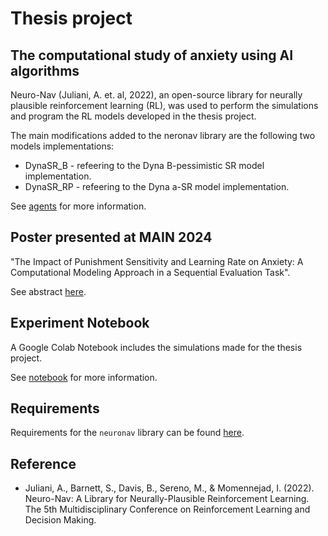 # Thesis project 
## The computational study of anxiety using AI algorithms

Neuro-Nav (Juliani, A. et. al, 2022), an open-source library for neurally plausible reinforcement learning (RL), was used to perform the simulations and program the RL models developed in the thesis project.  

The main modifications added to the neronav library are the following two models implementations: 

- DynaSR_B - refeering to the Dyna B-pessimistic SR model implementation.
- DynaSR_RP - refeering to the Dyna a-SR model implementation.

See [agents](./agents) for more information.


## Poster presented at MAIN 2024

"The Impact of Punishment Sensitivity and Learning Rate on Anxiety: A Computational Modeling Approach in a Sequential Evaluation Task".

See abstract [here](https://www.main2024.org/abstracts).

## Experiment Notebook

A Google Colab Notebook includes the simulations made for the thesis project. 

See [notebook](./notebook) for more information.


## Requirements

Requirements for the `neuronav` library can be found [here](./setup.py).





## Reference


* Juliani, A., Barnett, S., Davis, B., Sereno, M., & Momennejad, I. (2022). Neuro-Nav: A Library for Neurally-Plausible Reinforcement Learning. The 5th Multidisciplinary Conference on Reinforcement Learning and Decision Making.


